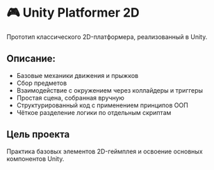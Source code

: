 # 🎮 Unity Platformer 2D

Прототип классического 2D-платформера, реализованный в Unity.

## Описание:
- Базовые механики движения и прыжков
- Сбор предметов
- Взаимодействие с окружением через коллайдеры и триггеры
- Простая сцена, собранная вручную
- Структурированный код с применением принципов ООП
- Чёткое разделение логики по отдельным скриптам

## Цель проекта
Практика базовых элементов 2D-геймплея и освоение основных компонентов Unity.
